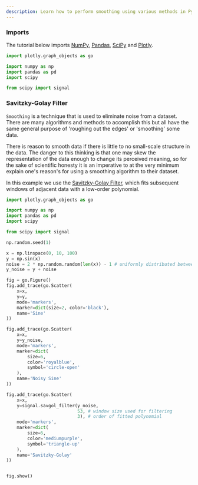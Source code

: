 ```yaml
---
description: Learn how to perform smoothing using various methods in Python.
---
```


### Imports

The tutorial below imports [NumPy](http://www.numpy.org/), [Pandas](https://pandas.pydata.org/docs/user_guide/10min.html), [SciPy](https://www.scipy.org/) and [Plotly](getting-started.md).

```python
import plotly.graph_objects as go

import numpy as np
import pandas as pd
import scipy

from scipy import signal
```

### Savitzky-Golay Filter

`Smoothing` is a technique that is used to eliminate noise from a dataset. There are many algorithms and methods to accomplish this but all have the same general purpose of 'roughing out the edges' or 'smoothing' some data.

There is reason to smooth data if there is little to no small-scale structure in the data. The danger to this thinking is that one may skew the representation of the data enough to change its perceived meaning, so for the sake of scientific honesty it is an imperative to at the very minimum explain one's reason's for using a smoothing algorithm to their dataset.

In this example we use the [Savitzky-Golay Filter](https://en.wikipedia.org/wiki/Savitzky%E2%80%93Golay_filter), which fits subsequent windows of adjacent data with a low-order polynomial.

```python
import plotly.graph_objects as go

import numpy as np
import pandas as pd
import scipy

from scipy import signal

np.random.seed(1)

x = np.linspace(0, 10, 100)
y = np.sin(x)
noise = 2 * np.random.random(len(x)) - 1 # uniformly distributed between -1 and 1
y_noise = y + noise

fig = go.Figure()
fig.add_trace(go.Scatter(
    x=x,
    y=y,
    mode='markers',
    marker=dict(size=2, color='black'),
    name='Sine'
))

fig.add_trace(go.Scatter(
    x=x,
    y=y_noise,
    mode='markers',
    marker=dict(
        size=6,
        color='royalblue',
        symbol='circle-open'
    ),
    name='Noisy Sine'
))

fig.add_trace(go.Scatter(
    x=x,
    y=signal.savgol_filter(y_noise,
                           53, # window size used for filtering
                           3), # order of fitted polynomial
    mode='markers',
    marker=dict(
        size=6,
        color='mediumpurple',
        symbol='triangle-up'
    ),
    name='Savitzky-Golay'
))


fig.show()
```
<div>                        <script type="text/javascript">window.PlotlyConfig = {MathJaxConfig: 'local'};</script>
        <script charset="utf-8" src="https://cdn.plot.ly/plotly-3.1.1.min.js" integrity="sha256-HUEFyfiTnZJxCxur99FjbKYTvKSzwDaD3/x5TqHpFu4=" crossorigin="anonymous"></script>                <div id="plotly-div-1" class="plotly-graph-div" style="height:100%; width:100%;"></div>            <script type="text/javascript">                window.PLOTLYENV=window.PLOTLYENV || {};                                if (document.getElementById("plotly-div-1")) {                    Plotly.newPlot(                        "plotly-div-1",                        [{"marker":{"color":"black","size":2},"mode":"markers","name":"Sine","x":{"dtype":"f8","bdata":"AAAAAAAAAAAxb2dIzNu5PzFvZ0jM28k\u002fZZNNNtlk0z8xb2dIzNvZP3+lQK1fKeA\u002fZZNNNtlk4z9LgVq\u002fUqDmPzFvZ0jM2+k\u002fF1100UUX7T9\u002fpUCtXynwP3Icx3Ecx\u002fE\u002fZZNNNtlk8z9YCtT6lQL1P0uBWr9SoPY\u002fPvjggw8++D8xb2dIzNv5PyTm7QyJefs\u002fF1100UUX\u002fT8K1PqVArX+P3+lQK1fKQBA+OCDDz74AEByHMdxHMcBQOtXCtT6lQJAZZNNNtlkA0DezpCYtzMEQFgK1PqVAgVA0UUXXXTRBUBLgVq\u002fUqAGQMS8nSExbwdAPvjggw8+CEC3MyTm7QwJQDFvZ0jM2wlAq6qqqqqqCkAk5u0MiXkLQJ4hMW9nSAxAF1100UUXDUCRmLczJOYNQArU+pUCtQ5AhA8++OCDD0B\u002fpUCtXykQQDtDYt7OkBBA+OCDDz74EEC1fqVArV8RQHIcx3EcxxFALrrooosuEkDrVwrU+pUSQKj1KwVq\u002fRJAZZNNNtlkE0AiMW9nSMwTQN7OkJi3MxRAm2yyySabFEBYCtT6lQIVQBWo9SsFahVA0UUXXXTRFUCO4ziO4zgWQEuBWr9SoBZACB988MEHF0DEvJ0hMW8XQIFav1Kg1hdAPvjggw8+GED7lQK1fqUYQLczJObtDBlAdNFFF110GUAxb2dIzNsZQO4MiXk7QxpAq6qqqqqqGkBnSMzbGRIbQCTm7QyJeRtA4YMPPvjgG0CeITFvZ0gcQFq\u002fUqDWrxxAF1100UUXHUDU+pUCtX4dQJGYtzMk5h1ATTbZZJNNHkAK1PqVArUeQMdxHMdxHB9AhA8++OCDH0BArV8pUOsfQH+lQK1fKSBAXXTRRRddIEA7Q2LezpAgQBoS83aGxCBA+OCDDz74IEDXrxSo9SshQLV+pUCtXyFAk0022WSTIUByHMdxHMchQFDrVwrU+iFALrrooosuIkANiXk7Q2IiQOtXCtT6lSJAyiabbLLJIkCo9SsFav0iQIbEvJ0hMSNAZZNNNtlkI0BDYt7OkJgjQCIxb2dIzCNAAAAAAAAAJEA="},"y":{"dtype":"f8","bdata":"AAAAAAAAAABWWTD1i9C5P1FTX5rcrsk\u002fgsOxNjYZ0z9VYwJ3JinZPxcA895s994\u002fjoZ7TnE64j\u002fqrfXjmcnkP2osuWGCIuc\u002fIswnjgo\u002f6T+RI+TArxnrP1BTS0Sbrew\u002f3oUw9q727T8Xi+UGkPHuP\u002fkGhbqvm+8\u002fOPqkFVLz7z8TWwZkkvfvP5PacY1lqO8\u002fkSusMpoG7z8wOzaS1hPuPz2qWDqU0uw\u002fjl22kxlG6z8pMUFVcXLpP4gS3\u002fdfXOc\u002f1MdGRVcJ5T\u002fm1IwiaH\u002fiP8q16nZlit8\u002f8e22b6rD2T9j8JxQsrnTPwFWfWl\u002f+Mo\u002f+7miP25uvD8ew57TVQ2FP7c2U+b2Mbe\u002fNJcb8IdkyL+cMtDaNXjSv4gGHUH0jdi\u002fBc5I1Z1j3r8dASM\u002f\u002fPThv5J0Xo5MieS\u002fe8X9lQTo5r9AD0Xy9Arpv5gfWUKK7Oq\u002fhEBctduH7L9UjGrat9jtv9nTBZKv2+6\u002fGw5iBB+O778QwS6FNO7vv7NU4lL1+u+\u002fvLAjJUC0778fSaaDzRrvv6PqleQtMO6\u002fehV7l8X27L+nYD+HxnHrv2M\u002fnOMnpem\u002fD922x5uV57\u002fCVOv4gkjlv1aewt3ew+K\u002fZCe00UEO4L8DKjT9e13av93iNNGlWdS\u002fwwS4cmdBzL8fFrKmiwu\u002fv2He8+4MDZW\u002fu4zZNsGStD+7ZD9aihnHP7T36Je11tE\u002fW\u002fDDABjy1z9jyIBZ\u002fM7dP8e6gdUKr+E\u002fqWzMAXFI5D\u002f\u002f7Lop6KzmP7yvSOox1ug\u002fAl+5UKq+6j+T7POSVmHsP14AZw7yue0\u002fUWGMa\u002fnE7j\u002f0lfnIs3\u002fvP+x2ENY56O8\u002fb1zFynr97z+a4IMvP7\u002fvP+dX8G0pLu8\u002f1DgMKbRL7j8mnQ9hLhrtP1CyCm21nOs\u002fN08I2izX6T+2POhENM7nPxy7bUkbh+U\u002fzqj\u002fpdMH4z+wXUa44VbgP6UpR\u002faW9to\u002fVbjOZAz51D8WLl\u002fQi4nNP2bQXAjp08A\u002f\u002f1m7LN2Snz\u002fo7+kO\u002ffKxv37G6czszcW\u002fU4dizLk00b97w03tlVXXvzzw4HCMOd2\u002fU0\u002fz9Z5o4b8="},"type":"scatter"},{"marker":{"color":"royalblue","size":6,"symbol":"circle-open"},"mode":"markers","name":"Noisy Sine","x":{"dtype":"f8","bdata":"AAAAAAAAAAAxb2dIzNu5PzFvZ0jM28k\u002fZZNNNtlk0z8xb2dIzNvZP3+lQK1fKeA\u002fZZNNNtlk4z9LgVq\u002fUqDmPzFvZ0jM2+k\u002fF1100UUX7T9\u002fpUCtXynwP3Icx3Ecx\u002fE\u002fZZNNNtlk8z9YCtT6lQL1P0uBWr9SoPY\u002fPvjggw8++D8xb2dIzNv5PyTm7QyJefs\u002fF1100UUX\u002fT8K1PqVArX+P3+lQK1fKQBA+OCDDz74AEByHMdxHMcBQOtXCtT6lQJAZZNNNtlkA0DezpCYtzMEQFgK1PqVAgVA0UUXXXTRBUBLgVq\u002fUqAGQMS8nSExbwdAPvjggw8+CEC3MyTm7QwJQDFvZ0jM2wlAq6qqqqqqCkAk5u0MiXkLQJ4hMW9nSAxAF1100UUXDUCRmLczJOYNQArU+pUCtQ5AhA8++OCDD0B\u002fpUCtXykQQDtDYt7OkBBA+OCDDz74EEC1fqVArV8RQHIcx3EcxxFALrrooosuEkDrVwrU+pUSQKj1KwVq\u002fRJAZZNNNtlkE0AiMW9nSMwTQN7OkJi3MxRAm2yyySabFEBYCtT6lQIVQBWo9SsFahVA0UUXXXTRFUCO4ziO4zgWQEuBWr9SoBZACB988MEHF0DEvJ0hMW8XQIFav1Kg1hdAPvjggw8+GED7lQK1fqUYQLczJObtDBlAdNFFF110GUAxb2dIzNsZQO4MiXk7QxpAq6qqqqqqGkBnSMzbGRIbQCTm7QyJeRtA4YMPPvjgG0CeITFvZ0gcQFq\u002fUqDWrxxAF1100UUXHUDU+pUCtX4dQJGYtzMk5h1ATTbZZJNNHkAK1PqVArUeQMdxHMdxHB9AhA8++OCDH0BArV8pUOsfQH+lQK1fKSBAXXTRRRddIEA7Q2LezpAgQBoS83aGxCBA+OCDDz74IEDXrxSo9SshQLV+pUCtXyFAk0022WSTIUByHMdxHMchQFDrVwrU+iFALrrooosuIkANiXk7Q2IiQOtXCtT6lSJAyiabbLLJIkCo9SsFav0iQIbEvJ0hMSNAZZNNNtlkI0BDYt7OkJgjQCIxb2dIzCNAAAAAAAAAJEA="},"y":{"dtype":"f8","bdata":"6A8XwAs+xb\u002fN6xtm3VPhPxDFYSBpkum\u002fWKpIZdHPuL9vlzbl8w3Uv+GatNrSNtW\u002fAIig5uudrb9wo6JCic7VP1IoNcklh+A\u002fygrtvAO76z8buWX7xO3lP8\u002fMPhQfRPQ\u002fyG15s9sY1j\u002fW213AUZL7P1AcuOx5xqU\u002fxWJ6UiFu9T8Rtq6XsazqP1T2cUT8tPE\u002f\u002fgFfZGcF0D+kvuDgEIPVP358CTD9CPg\u002f1zQRfQyf\u002fD8Cf\u002f47KwPbP9gfAr6x1fE\u002fyCsZ5gyQ9j9Wdpc4UuD1Pwo8z\u002fvfktW\u002fNlT1JUue4L+hZnDeTInWv06TvHec8e4\u002fnw9Ns+Em5r8W40cNdeHCv5nwgAbRZ+o\u002f6IGSkwXOv79QgEgn4Fy4P2Rza6eRFei\u002fFGUBo2oRur9oAE9hLKy7P3w8DPvUrvm\u002fNAj\u002fI52Wy7+IsA9MLPrIPzCc6x8wFda\u002fx0jlLIhK9b8wRkfRVKrWv\u002fLJtyg3IPy\u002f\u002foZQtOpx8b9oLKcRGx\u002fHv0gd1CkxmPa\u002fqXwXcquk9r+Ov7kTNWT7vw5U9X1vef6\u002fFlolALuE4b\u002fAY\u002fvvOvP2v\u002fYEnDw4U\u002fS\u002f2wgKg6wf6L\u002fwKzIeHO\u002f4v7CLsjEOC9y\u002fnZUGySBV8792Yw6yPd7Nv2xp9Qkj4LQ\u002fRsA0FNpB8L80k3mKGcPSv45U9OhJkdc\u002fZUCNpvBdt78rcFBrLQfnvyS0onj2btY\u002fvJ6Aiah05j\u002fDdy5G37bfP6Jh3zKkEfc\u002fvxDdKI\u002fS6T\u002fgOgc3Hz\u002f4P+Bl4t1JKao\u002fELnjPo1EvT\u002fCm\u002fyK0Qb4P\u002fixtZp7Lec\u002fkpOIYUa00j9iue5dAG79P9rjoZIFKuY\u002fONPvf2QF+D\u002f9SEO4\u002fxr3P\u002fDwutkf2\u002fs\u002fCGgdf\u002fka8z+VPfKdz5T2Pz7MJSMP8eE\u002fBvnE+Vg71j9O+Xa1M5L4Pwy4euDz7OA\u002faccLD+Jj+D9KfkIMtczqPxa1ulMoReU\u002fP+2ZnvRW3L+ggE3GaBPyP9gQ7k5oBaA\u002fePK6I7MDyD9ez6ad6z7Qv8r7H\u002f0HSOa\u002fVPb6b5s24T82yPYwg87LvyHzIJnfNve\u002fHjh0KaPS078="},"type":"scatter"},{"marker":{"color":"mediumpurple","size":6,"symbol":"triangle-up"},"mode":"markers","name":"Savitzky-Golay","x":{"dtype":"f8","bdata":"AAAAAAAAAAAxb2dIzNu5PzFvZ0jM28k\u002fZZNNNtlk0z8xb2dIzNvZP3+lQK1fKeA\u002fZZNNNtlk4z9LgVq\u002fUqDmPzFvZ0jM2+k\u002fF1100UUX7T9\u002fpUCtXynwP3Icx3Ecx\u002fE\u002fZZNNNtlk8z9YCtT6lQL1P0uBWr9SoPY\u002fPvjggw8++D8xb2dIzNv5PyTm7QyJefs\u002fF1100UUX\u002fT8K1PqVArX+P3+lQK1fKQBA+OCDDz74AEByHMdxHMcBQOtXCtT6lQJAZZNNNtlkA0DezpCYtzMEQFgK1PqVAgVA0UUXXXTRBUBLgVq\u002fUqAGQMS8nSExbwdAPvjggw8+CEC3MyTm7QwJQDFvZ0jM2wlAq6qqqqqqCkAk5u0MiXkLQJ4hMW9nSAxAF1100UUXDUCRmLczJOYNQArU+pUCtQ5AhA8++OCDD0B\u002fpUCtXykQQDtDYt7OkBBA+OCDDz74EEC1fqVArV8RQHIcx3EcxxFALrrooosuEkDrVwrU+pUSQKj1KwVq\u002fRJAZZNNNtlkE0AiMW9nSMwTQN7OkJi3MxRAm2yyySabFEBYCtT6lQIVQBWo9SsFahVA0UUXXXTRFUCO4ziO4zgWQEuBWr9SoBZACB988MEHF0DEvJ0hMW8XQIFav1Kg1hdAPvjggw8+GED7lQK1fqUYQLczJObtDBlAdNFFF110GUAxb2dIzNsZQO4MiXk7QxpAq6qqqqqqGkBnSMzbGRIbQCTm7QyJeRtA4YMPPvjgG0CeITFvZ0gcQFq\u002fUqDWrxxAF1100UUXHUDU+pUCtX4dQJGYtzMk5h1ATTbZZJNNHkAK1PqVArUeQMdxHMdxHB9AhA8++OCDH0BArV8pUOsfQH+lQK1fKSBAXXTRRRddIEA7Q2LezpAgQBoS83aGxCBA+OCDDz74IEDXrxSo9SshQLV+pUCtXyFAk0022WSTIUByHMdxHMchQFDrVwrU+iFALrrooosuIkANiXk7Q2IiQOtXCtT6lSJAyiabbLLJIkCo9SsFav0iQIbEvJ0hMSNAZZNNNtlkI0BDYt7OkJgjQCIxb2dIzCNAAAAAAAAAJEA="},"y":{"dtype":"f8","bdata":"95XRJpQa4r+bfvC1jPbXv57Zwi3Ka8m\u002fANQrdKZfo79YUU8UA7q7P4D3tYtwwc4\u002fxHfAVe7x1j9mxLSWX6ndP9kuVFUkx+E\u002f2d\u002fFGfNT5D83s6dpun7mP\u002fPm8ZUYS+g\u002fFbmc76u86T+hZ6DHEtfqP5kw9W7rnes\u002fAVKTNtQU7D\u002ffCXNvaz\u002fsPzWWjGpPIew\u002fBzXYeB6+6z9dJE7rdhnrPzWi5hL3Nuo\u002fk+yZQD0a6T+DQWDF58bnPwXfMfKUQOY\u002fFQMHGOOK5D\u002fF69eHcKniP5nVnJLbn+A\u002frYht15po3T\u002fWHqVnJ6bZP7QXjXvvgdQ\u002fyTUha49OzD8SYhutNQDBP8wAl3VQyYc\u002faVFBznp\u002fvL8kUFkacajIvxs5WP5niNK\u002f5vZY8FL42L9H+DeMv3\u002fev6UW4\u002fFixOC\u002fDcMpDQjt47+Uqbf+aNLlv8xvAlNDvOi\u002fjVMYreL66r\u002fY7ER12Knsv0TtivrnT+6\u002fKv6\u002fTVIY779oPnZOibrvv7h\u002fe7TcGfC\u002fN3l+Z6cr77+7y0UvxKPuv48tjamGf+6\u002fLGmUoVOL7L9yYm9qkd3qv3ugcONiReq\u002ftYWrSQna6b+KpUjka4\u002fov3ju6o2J9OW\u002fz+5W6fXb478yS2RX9grhv31Fd\u002fGjXNy\u002ftUzASWcG1r\u002fVbfbMrbnQv9ANBsXh1ca\u002fRVzhvWMOsr9wSfHP8zSzP9Lxd0EY978\u002fsqyQ2+sUzz+wwiKPmYjXPx7ta9y\u002fQd8\u002fTEDRX5q+4j\u002f4FKOJBHDlPyxWMKDTWec\u002fQtOE4RCP6j+4NkYboEDtP4LH6+FLCe8\u002fo6sIe9VL8D8pDBA4P\u002fTwPzOdQLRDfPE\u002fn\u002fbOe0Pi8T9NsO8anyTyPxli1x23QfI\u002f5aO6EOw38j+PDc5\u002fngXyP\u002fc2RvcuqfE\u002f+7dXA\u002f4g8T97KDcwbGvwP6ZAMhS0De8\u002fxm5kOlDj7D8aC27rbVTqP1ZFuD\u002fOXec\u002fPk2sTzL84z+SUrMzWyzgPxQKbQgU1tc\u002foFF8Zv\u002fTzD9Qg7Fi7jewP5C511nYEb2\u002fUGVWKdOT079KUpG3THPgv1gmhFujoee\u002fBH8aaCxY778="},"type":"scatter"}],                        {"template":{"data":{"histogram2dcontour":[{"type":"histogram2dcontour","colorbar":{"outlinewidth":0,"ticks":""},"colorscale":[[0.0,"#0d0887"],[0.1111111111111111,"#46039f"],[0.2222222222222222,"#7201a8"],[0.3333333333333333,"#9c179e"],[0.4444444444444444,"#bd3786"],[0.5555555555555556,"#d8576b"],[0.6666666666666666,"#ed7953"],[0.7777777777777778,"#fb9f3a"],[0.8888888888888888,"#fdca26"],[1.0,"#f0f921"]]}],"choropleth":[{"type":"choropleth","colorbar":{"outlinewidth":0,"ticks":""}}],"histogram2d":[{"type":"histogram2d","colorbar":{"outlinewidth":0,"ticks":""},"colorscale":[[0.0,"#0d0887"],[0.1111111111111111,"#46039f"],[0.2222222222222222,"#7201a8"],[0.3333333333333333,"#9c179e"],[0.4444444444444444,"#bd3786"],[0.5555555555555556,"#d8576b"],[0.6666666666666666,"#ed7953"],[0.7777777777777778,"#fb9f3a"],[0.8888888888888888,"#fdca26"],[1.0,"#f0f921"]]}],"heatmap":[{"type":"heatmap","colorbar":{"outlinewidth":0,"ticks":""},"colorscale":[[0.0,"#0d0887"],[0.1111111111111111,"#46039f"],[0.2222222222222222,"#7201a8"],[0.3333333333333333,"#9c179e"],[0.4444444444444444,"#bd3786"],[0.5555555555555556,"#d8576b"],[0.6666666666666666,"#ed7953"],[0.7777777777777778,"#fb9f3a"],[0.8888888888888888,"#fdca26"],[1.0,"#f0f921"]]}],"contourcarpet":[{"type":"contourcarpet","colorbar":{"outlinewidth":0,"ticks":""}}],"contour":[{"type":"contour","colorbar":{"outlinewidth":0,"ticks":""},"colorscale":[[0.0,"#0d0887"],[0.1111111111111111,"#46039f"],[0.2222222222222222,"#7201a8"],[0.3333333333333333,"#9c179e"],[0.4444444444444444,"#bd3786"],[0.5555555555555556,"#d8576b"],[0.6666666666666666,"#ed7953"],[0.7777777777777778,"#fb9f3a"],[0.8888888888888888,"#fdca26"],[1.0,"#f0f921"]]}],"surface":[{"type":"surface","colorbar":{"outlinewidth":0,"ticks":""},"colorscale":[[0.0,"#0d0887"],[0.1111111111111111,"#46039f"],[0.2222222222222222,"#7201a8"],[0.3333333333333333,"#9c179e"],[0.4444444444444444,"#bd3786"],[0.5555555555555556,"#d8576b"],[0.6666666666666666,"#ed7953"],[0.7777777777777778,"#fb9f3a"],[0.8888888888888888,"#fdca26"],[1.0,"#f0f921"]]}],"mesh3d":[{"type":"mesh3d","colorbar":{"outlinewidth":0,"ticks":""}}],"scatter":[{"fillpattern":{"fillmode":"overlay","size":10,"solidity":0.2},"type":"scatter"}],"parcoords":[{"type":"parcoords","line":{"colorbar":{"outlinewidth":0,"ticks":""}}}],"scatterpolargl":[{"type":"scatterpolargl","marker":{"colorbar":{"outlinewidth":0,"ticks":""}}}],"bar":[{"error_x":{"color":"#2a3f5f"},"error_y":{"color":"#2a3f5f"},"marker":{"line":{"color":"#E5ECF6","width":0.5},"pattern":{"fillmode":"overlay","size":10,"solidity":0.2}},"type":"bar"}],"scattergeo":[{"type":"scattergeo","marker":{"colorbar":{"outlinewidth":0,"ticks":""}}}],"scatterpolar":[{"type":"scatterpolar","marker":{"colorbar":{"outlinewidth":0,"ticks":""}}}],"histogram":[{"marker":{"pattern":{"fillmode":"overlay","size":10,"solidity":0.2}},"type":"histogram"}],"scattergl":[{"type":"scattergl","marker":{"colorbar":{"outlinewidth":0,"ticks":""}}}],"scatter3d":[{"type":"scatter3d","line":{"colorbar":{"outlinewidth":0,"ticks":""}},"marker":{"colorbar":{"outlinewidth":0,"ticks":""}}}],"scattermap":[{"type":"scattermap","marker":{"colorbar":{"outlinewidth":0,"ticks":""}}}],"scattermapbox":[{"type":"scattermapbox","marker":{"colorbar":{"outlinewidth":0,"ticks":""}}}],"scatterternary":[{"type":"scatterternary","marker":{"colorbar":{"outlinewidth":0,"ticks":""}}}],"scattercarpet":[{"type":"scattercarpet","marker":{"colorbar":{"outlinewidth":0,"ticks":""}}}],"carpet":[{"aaxis":{"endlinecolor":"#2a3f5f","gridcolor":"white","linecolor":"white","minorgridcolor":"white","startlinecolor":"#2a3f5f"},"baxis":{"endlinecolor":"#2a3f5f","gridcolor":"white","linecolor":"white","minorgridcolor":"white","startlinecolor":"#2a3f5f"},"type":"carpet"}],"table":[{"cells":{"fill":{"color":"#EBF0F8"},"line":{"color":"white"}},"header":{"fill":{"color":"#C8D4E3"},"line":{"color":"white"}},"type":"table"}],"barpolar":[{"marker":{"line":{"color":"#E5ECF6","width":0.5},"pattern":{"fillmode":"overlay","size":10,"solidity":0.2}},"type":"barpolar"}],"pie":[{"automargin":true,"type":"pie"}]},"layout":{"autotypenumbers":"strict","colorway":["#636efa","#EF553B","#00cc96","#ab63fa","#FFA15A","#19d3f3","#FF6692","#B6E880","#FF97FF","#FECB52"],"font":{"color":"#2a3f5f"},"hovermode":"closest","hoverlabel":{"align":"left"},"paper_bgcolor":"white","plot_bgcolor":"#E5ECF6","polar":{"bgcolor":"#E5ECF6","angularaxis":{"gridcolor":"white","linecolor":"white","ticks":""},"radialaxis":{"gridcolor":"white","linecolor":"white","ticks":""}},"ternary":{"bgcolor":"#E5ECF6","aaxis":{"gridcolor":"white","linecolor":"white","ticks":""},"baxis":{"gridcolor":"white","linecolor":"white","ticks":""},"caxis":{"gridcolor":"white","linecolor":"white","ticks":""}},"coloraxis":{"colorbar":{"outlinewidth":0,"ticks":""}},"colorscale":{"sequential":[[0.0,"#0d0887"],[0.1111111111111111,"#46039f"],[0.2222222222222222,"#7201a8"],[0.3333333333333333,"#9c179e"],[0.4444444444444444,"#bd3786"],[0.5555555555555556,"#d8576b"],[0.6666666666666666,"#ed7953"],[0.7777777777777778,"#fb9f3a"],[0.8888888888888888,"#fdca26"],[1.0,"#f0f921"]],"sequentialminus":[[0.0,"#0d0887"],[0.1111111111111111,"#46039f"],[0.2222222222222222,"#7201a8"],[0.3333333333333333,"#9c179e"],[0.4444444444444444,"#bd3786"],[0.5555555555555556,"#d8576b"],[0.6666666666666666,"#ed7953"],[0.7777777777777778,"#fb9f3a"],[0.8888888888888888,"#fdca26"],[1.0,"#f0f921"]],"diverging":[[0,"#8e0152"],[0.1,"#c51b7d"],[0.2,"#de77ae"],[0.3,"#f1b6da"],[0.4,"#fde0ef"],[0.5,"#f7f7f7"],[0.6,"#e6f5d0"],[0.7,"#b8e186"],[0.8,"#7fbc41"],[0.9,"#4d9221"],[1,"#276419"]]},"xaxis":{"gridcolor":"white","linecolor":"white","ticks":"","title":{"standoff":15},"zerolinecolor":"white","automargin":true,"zerolinewidth":2},"yaxis":{"gridcolor":"white","linecolor":"white","ticks":"","title":{"standoff":15},"zerolinecolor":"white","automargin":true,"zerolinewidth":2},"scene":{"xaxis":{"backgroundcolor":"#E5ECF6","gridcolor":"white","linecolor":"white","showbackground":true,"ticks":"","zerolinecolor":"white","gridwidth":2},"yaxis":{"backgroundcolor":"#E5ECF6","gridcolor":"white","linecolor":"white","showbackground":true,"ticks":"","zerolinecolor":"white","gridwidth":2},"zaxis":{"backgroundcolor":"#E5ECF6","gridcolor":"white","linecolor":"white","showbackground":true,"ticks":"","zerolinecolor":"white","gridwidth":2}},"shapedefaults":{"line":{"color":"#2a3f5f"}},"annotationdefaults":{"arrowcolor":"#2a3f5f","arrowhead":0,"arrowwidth":1},"geo":{"bgcolor":"white","landcolor":"#E5ECF6","subunitcolor":"white","showland":true,"showlakes":true,"lakecolor":"white"},"title":{"x":0.05},"mapbox":{"style":"light"}}}},                        {"responsive": true}                    )                };            </script>        </div>

### Triangular Moving Average

Another method for smoothing is a moving average. There are various forms of this, but the idea is to take a window of points in your dataset, compute an average of the points, then shift the window over by one point and repeat. This will generate a bunch of points which will result in the `smoothed` data.

Let us look at the common `Simple Moving Average` first. In the 1D case we have a data set of $N$ points with y-values $y_1, y_2, ..., y_N$. Setting our window size to $n < N$, the new $i^{th}$ y-value after smoothing is computed as:

$$
\begin{align*}
SMA_i = \frac{y_i + ... + y_{i+n}}{n}
\end{align*}
$$

In the `Triangular Moving Average`, two simple moving averages are computed on top of each other, in order to give more weight to closer (adjacent) points. This means that our $SMA_i$ are computed then a Triangular Moving Average $TMA_i$ is computed as:

$$
\begin{align*}
TMA_i = \frac{SMA_i + ... + SMA_{i+n}}{n}
\end{align*}
$$

```python
import plotly.graph_objects as go
import numpy as np

np.random.seed(1)

x = np.linspace(0, 10, 100)
y = np.sin(x)
noise = 2 * np.random.random(len(x)) - 1 # uniformly distributed between -1 and 1
y_noise = y + noise

def smoothTriangle(data, degree):
    triangle=np.concatenate((np.arange(degree + 1), np.arange(degree)[::-1])) # up then down
    smoothed=[]

    for i in range(degree, len(data) - degree * 2):
        point=data[i:i + len(triangle)] * triangle
        smoothed.append(np.sum(point)/np.sum(triangle))
    # Handle boundaries
    smoothed=[smoothed[0]]*int(degree + degree/2) + smoothed
    while len(smoothed) < len(data):
        smoothed.append(smoothed[-1])
    return smoothed

fig = go.Figure()
fig.add_trace(go.Scatter(
    x=x,
    y=y,
    mode='markers',
    marker=dict(
        size=2,
        color='rgb(0, 0, 0)',
    ),
    name='Sine'
))

fig.add_trace(go.Scatter(
    x=x,
    y=y_noise,
    mode='markers',
    marker=dict(
        size=6,
        color='#5E88FC',
        symbol='circle-open'
    ),
    name='Noisy Sine'
))

fig.add_trace(go.Scatter(
    x=x,
    y=smoothTriangle(y_noise, 10),  # setting degree to 10
    mode='markers',
    marker=dict(
        size=6,
        color='#C190F0',
        symbol='triangle-up'
    ),
    name='Moving Triangle - Degree 10'
))

fig.show()
```
<div>                        <script type="text/javascript">window.PlotlyConfig = {MathJaxConfig: 'local'};</script>
        <script charset="utf-8" src="https://cdn.plot.ly/plotly-3.1.1.min.js" integrity="sha256-HUEFyfiTnZJxCxur99FjbKYTvKSzwDaD3/x5TqHpFu4=" crossorigin="anonymous"></script>                <div id="plotly-div-2" class="plotly-graph-div" style="height:100%; width:100%;"></div>            <script type="text/javascript">                window.PLOTLYENV=window.PLOTLYENV || {};                                if (document.getElementById("plotly-div-2")) {                    Plotly.newPlot(                        "plotly-div-2",                        [{"marker":{"color":"rgb(0, 0, 0)","size":2},"mode":"markers","name":"Sine","x":{"dtype":"f8","bdata":"AAAAAAAAAAAxb2dIzNu5PzFvZ0jM28k\u002fZZNNNtlk0z8xb2dIzNvZP3+lQK1fKeA\u002fZZNNNtlk4z9LgVq\u002fUqDmPzFvZ0jM2+k\u002fF1100UUX7T9\u002fpUCtXynwP3Icx3Ecx\u002fE\u002fZZNNNtlk8z9YCtT6lQL1P0uBWr9SoPY\u002fPvjggw8++D8xb2dIzNv5PyTm7QyJefs\u002fF1100UUX\u002fT8K1PqVArX+P3+lQK1fKQBA+OCDDz74AEByHMdxHMcBQOtXCtT6lQJAZZNNNtlkA0DezpCYtzMEQFgK1PqVAgVA0UUXXXTRBUBLgVq\u002fUqAGQMS8nSExbwdAPvjggw8+CEC3MyTm7QwJQDFvZ0jM2wlAq6qqqqqqCkAk5u0MiXkLQJ4hMW9nSAxAF1100UUXDUCRmLczJOYNQArU+pUCtQ5AhA8++OCDD0B\u002fpUCtXykQQDtDYt7OkBBA+OCDDz74EEC1fqVArV8RQHIcx3EcxxFALrrooosuEkDrVwrU+pUSQKj1KwVq\u002fRJAZZNNNtlkE0AiMW9nSMwTQN7OkJi3MxRAm2yyySabFEBYCtT6lQIVQBWo9SsFahVA0UUXXXTRFUCO4ziO4zgWQEuBWr9SoBZACB988MEHF0DEvJ0hMW8XQIFav1Kg1hdAPvjggw8+GED7lQK1fqUYQLczJObtDBlAdNFFF110GUAxb2dIzNsZQO4MiXk7QxpAq6qqqqqqGkBnSMzbGRIbQCTm7QyJeRtA4YMPPvjgG0CeITFvZ0gcQFq\u002fUqDWrxxAF1100UUXHUDU+pUCtX4dQJGYtzMk5h1ATTbZZJNNHkAK1PqVArUeQMdxHMdxHB9AhA8++OCDH0BArV8pUOsfQH+lQK1fKSBAXXTRRRddIEA7Q2LezpAgQBoS83aGxCBA+OCDDz74IEDXrxSo9SshQLV+pUCtXyFAk0022WSTIUByHMdxHMchQFDrVwrU+iFALrrooosuIkANiXk7Q2IiQOtXCtT6lSJAyiabbLLJIkCo9SsFav0iQIbEvJ0hMSNAZZNNNtlkI0BDYt7OkJgjQCIxb2dIzCNAAAAAAAAAJEA="},"y":{"dtype":"f8","bdata":"AAAAAAAAAABWWTD1i9C5P1FTX5rcrsk\u002fgsOxNjYZ0z9VYwJ3JinZPxcA895s994\u002fjoZ7TnE64j\u002fqrfXjmcnkP2osuWGCIuc\u002fIswnjgo\u002f6T+RI+TArxnrP1BTS0Sbrew\u002f3oUw9q727T8Xi+UGkPHuP\u002fkGhbqvm+8\u002fOPqkFVLz7z8TWwZkkvfvP5PacY1lqO8\u002fkSusMpoG7z8wOzaS1hPuPz2qWDqU0uw\u002fjl22kxlG6z8pMUFVcXLpP4gS3\u002fdfXOc\u002f1MdGRVcJ5T\u002fm1IwiaH\u002fiP8q16nZlit8\u002f8e22b6rD2T9j8JxQsrnTPwFWfWl\u002f+Mo\u002f+7miP25uvD8ew57TVQ2FP7c2U+b2Mbe\u002fNJcb8IdkyL+cMtDaNXjSv4gGHUH0jdi\u002fBc5I1Z1j3r8dASM\u002f\u002fPThv5J0Xo5MieS\u002fe8X9lQTo5r9AD0Xy9Arpv5gfWUKK7Oq\u002fhEBctduH7L9UjGrat9jtv9nTBZKv2+6\u002fGw5iBB+O778QwS6FNO7vv7NU4lL1+u+\u002fvLAjJUC0778fSaaDzRrvv6PqleQtMO6\u002fehV7l8X27L+nYD+HxnHrv2M\u002fnOMnpem\u002fD922x5uV57\u002fCVOv4gkjlv1aewt3ew+K\u002fZCe00UEO4L8DKjT9e13av93iNNGlWdS\u002fwwS4cmdBzL8fFrKmiwu\u002fv2He8+4MDZW\u002fu4zZNsGStD+7ZD9aihnHP7T36Je11tE\u002fW\u002fDDABjy1z9jyIBZ\u002fM7dP8e6gdUKr+E\u002fqWzMAXFI5D\u002f\u002f7Lop6KzmP7yvSOox1ug\u002fAl+5UKq+6j+T7POSVmHsP14AZw7yue0\u002fUWGMa\u002fnE7j\u002f0lfnIs3\u002fvP+x2ENY56O8\u002fb1zFynr97z+a4IMvP7\u002fvP+dX8G0pLu8\u002f1DgMKbRL7j8mnQ9hLhrtP1CyCm21nOs\u002fN08I2izX6T+2POhENM7nPxy7bUkbh+U\u002fzqj\u002fpdMH4z+wXUa44VbgP6UpR\u002faW9to\u002fVbjOZAz51D8WLl\u002fQi4nNP2bQXAjp08A\u002f\u002f1m7LN2Snz\u002fo7+kO\u002ffKxv37G6czszcW\u002fU4dizLk00b97w03tlVXXvzzw4HCMOd2\u002fU0\u002fz9Z5o4b8="},"type":"scatter"},{"marker":{"color":"#5E88FC","size":6,"symbol":"circle-open"},"mode":"markers","name":"Noisy Sine","x":{"dtype":"f8","bdata":"AAAAAAAAAAAxb2dIzNu5PzFvZ0jM28k\u002fZZNNNtlk0z8xb2dIzNvZP3+lQK1fKeA\u002fZZNNNtlk4z9LgVq\u002fUqDmPzFvZ0jM2+k\u002fF1100UUX7T9\u002fpUCtXynwP3Icx3Ecx\u002fE\u002fZZNNNtlk8z9YCtT6lQL1P0uBWr9SoPY\u002fPvjggw8++D8xb2dIzNv5PyTm7QyJefs\u002fF1100UUX\u002fT8K1PqVArX+P3+lQK1fKQBA+OCDDz74AEByHMdxHMcBQOtXCtT6lQJAZZNNNtlkA0DezpCYtzMEQFgK1PqVAgVA0UUXXXTRBUBLgVq\u002fUqAGQMS8nSExbwdAPvjggw8+CEC3MyTm7QwJQDFvZ0jM2wlAq6qqqqqqCkAk5u0MiXkLQJ4hMW9nSAxAF1100UUXDUCRmLczJOYNQArU+pUCtQ5AhA8++OCDD0B\u002fpUCtXykQQDtDYt7OkBBA+OCDDz74EEC1fqVArV8RQHIcx3EcxxFALrrooosuEkDrVwrU+pUSQKj1KwVq\u002fRJAZZNNNtlkE0AiMW9nSMwTQN7OkJi3MxRAm2yyySabFEBYCtT6lQIVQBWo9SsFahVA0UUXXXTRFUCO4ziO4zgWQEuBWr9SoBZACB988MEHF0DEvJ0hMW8XQIFav1Kg1hdAPvjggw8+GED7lQK1fqUYQLczJObtDBlAdNFFF110GUAxb2dIzNsZQO4MiXk7QxpAq6qqqqqqGkBnSMzbGRIbQCTm7QyJeRtA4YMPPvjgG0CeITFvZ0gcQFq\u002fUqDWrxxAF1100UUXHUDU+pUCtX4dQJGYtzMk5h1ATTbZZJNNHkAK1PqVArUeQMdxHMdxHB9AhA8++OCDH0BArV8pUOsfQH+lQK1fKSBAXXTRRRddIEA7Q2LezpAgQBoS83aGxCBA+OCDDz74IEDXrxSo9SshQLV+pUCtXyFAk0022WSTIUByHMdxHMchQFDrVwrU+iFALrrooosuIkANiXk7Q2IiQOtXCtT6lSJAyiabbLLJIkCo9SsFav0iQIbEvJ0hMSNAZZNNNtlkI0BDYt7OkJgjQCIxb2dIzCNAAAAAAAAAJEA="},"y":{"dtype":"f8","bdata":"6A8XwAs+xb\u002fN6xtm3VPhPxDFYSBpkum\u002fWKpIZdHPuL9vlzbl8w3Uv+GatNrSNtW\u002fAIig5uudrb9wo6JCic7VP1IoNcklh+A\u002fygrtvAO76z8buWX7xO3lP8\u002fMPhQfRPQ\u002fyG15s9sY1j\u002fW213AUZL7P1AcuOx5xqU\u002fxWJ6UiFu9T8Rtq6XsazqP1T2cUT8tPE\u002f\u002fgFfZGcF0D+kvuDgEIPVP358CTD9CPg\u002f1zQRfQyf\u002fD8Cf\u002f47KwPbP9gfAr6x1fE\u002fyCsZ5gyQ9j9Wdpc4UuD1Pwo8z\u002fvfktW\u002fNlT1JUue4L+hZnDeTInWv06TvHec8e4\u002fnw9Ns+Em5r8W40cNdeHCv5nwgAbRZ+o\u002f6IGSkwXOv79QgEgn4Fy4P2Rza6eRFei\u002fFGUBo2oRur9oAE9hLKy7P3w8DPvUrvm\u002fNAj\u002fI52Wy7+IsA9MLPrIPzCc6x8wFda\u002fx0jlLIhK9b8wRkfRVKrWv\u002fLJtyg3IPy\u002f\u002foZQtOpx8b9oLKcRGx\u002fHv0gd1CkxmPa\u002fqXwXcquk9r+Ov7kTNWT7vw5U9X1vef6\u002fFlolALuE4b\u002fAY\u002fvvOvP2v\u002fYEnDw4U\u002fS\u002f2wgKg6wf6L\u002fwKzIeHO\u002f4v7CLsjEOC9y\u002fnZUGySBV8792Yw6yPd7Nv2xp9Qkj4LQ\u002fRsA0FNpB8L80k3mKGcPSv45U9OhJkdc\u002fZUCNpvBdt78rcFBrLQfnvyS0onj2btY\u002fvJ6Aiah05j\u002fDdy5G37bfP6Jh3zKkEfc\u002fvxDdKI\u002fS6T\u002fgOgc3Hz\u002f4P+Bl4t1JKao\u002fELnjPo1EvT\u002fCm\u002fyK0Qb4P\u002fixtZp7Lec\u002fkpOIYUa00j9iue5dAG79P9rjoZIFKuY\u002fONPvf2QF+D\u002f9SEO4\u002fxr3P\u002fDwutkf2\u002fs\u002fCGgdf\u002fka8z+VPfKdz5T2Pz7MJSMP8eE\u002fBvnE+Vg71j9O+Xa1M5L4Pwy4euDz7OA\u002faccLD+Jj+D9KfkIMtczqPxa1ulMoReU\u002fP+2ZnvRW3L+ggE3GaBPyP9gQ7k5oBaA\u002fePK6I7MDyD9ez6ad6z7Qv8r7H\u002f0HSOa\u002fVPb6b5s24T82yPYwg87LvyHzIJnfNve\u002fHjh0KaPS078="},"type":"scatter"},{"marker":{"color":"#C190F0","size":6,"symbol":"triangle-up"},"mode":"markers","name":"Moving Triangle - Degree 10","x":{"dtype":"f8","bdata":"AAAAAAAAAAAxb2dIzNu5PzFvZ0jM28k\u002fZZNNNtlk0z8xb2dIzNvZP3+lQK1fKeA\u002fZZNNNtlk4z9LgVq\u002fUqDmPzFvZ0jM2+k\u002fF1100UUX7T9\u002fpUCtXynwP3Icx3Ecx\u002fE\u002fZZNNNtlk8z9YCtT6lQL1P0uBWr9SoPY\u002fPvjggw8++D8xb2dIzNv5PyTm7QyJefs\u002fF1100UUX\u002fT8K1PqVArX+P3+lQK1fKQBA+OCDDz74AEByHMdxHMcBQOtXCtT6lQJAZZNNNtlkA0DezpCYtzMEQFgK1PqVAgVA0UUXXXTRBUBLgVq\u002fUqAGQMS8nSExbwdAPvjggw8+CEC3MyTm7QwJQDFvZ0jM2wlAq6qqqqqqCkAk5u0MiXkLQJ4hMW9nSAxAF1100UUXDUCRmLczJOYNQArU+pUCtQ5AhA8++OCDD0B\u002fpUCtXykQQDtDYt7OkBBA+OCDDz74EEC1fqVArV8RQHIcx3EcxxFALrrooosuEkDrVwrU+pUSQKj1KwVq\u002fRJAZZNNNtlkE0AiMW9nSMwTQN7OkJi3MxRAm2yyySabFEBYCtT6lQIVQBWo9SsFahVA0UUXXXTRFUCO4ziO4zgWQEuBWr9SoBZACB988MEHF0DEvJ0hMW8XQIFav1Kg1hdAPvjggw8+GED7lQK1fqUYQLczJObtDBlAdNFFF110GUAxb2dIzNsZQO4MiXk7QxpAq6qqqqqqGkBnSMzbGRIbQCTm7QyJeRtA4YMPPvjgG0CeITFvZ0gcQFq\u002fUqDWrxxAF1100UUXHUDU+pUCtX4dQJGYtzMk5h1ATTbZZJNNHkAK1PqVArUeQMdxHMdxHB9AhA8++OCDH0BArV8pUOsfQH+lQK1fKSBAXXTRRRddIEA7Q2LezpAgQBoS83aGxCBA+OCDDz74IEDXrxSo9SshQLV+pUCtXyFAk0022WSTIUByHMdxHMchQFDrVwrU+iFALrrooosuIkANiXk7Q2IiQOtXCtT6lSJAyiabbLLJIkCo9SsFav0iQIbEvJ0hMSNAZZNNNtlkI0BDYt7OkJgjQCIxb2dIzCNAAAAAAAAAJEA="},"y":[0.8672434804370824,0.8672434804370824,0.8672434804370824,0.8672434804370824,0.8672434804370824,0.8672434804370824,0.8672434804370824,0.8672434804370824,0.8672434804370824,0.8672434804370824,0.8672434804370824,0.8672434804370824,0.8672434804370824,0.8672434804370824,0.8672434804370824,0.8672434804370824,0.8314760353365633,0.7711232427792164,0.7140334833333878,0.6506401456868754,0.56042040749423,0.4487228942339316,0.35108469687704885,0.2759807763813149,0.19437092118761448,0.09462710249779997,0.025701502279309077,-0.025836119191421855,-0.10296347752615267,-0.1700008353754322,-0.24241850213330846,-0.29701396839555355,-0.3547501326132626,-0.4339630070078607,-0.49874553683597633,-0.5666671005351696,-0.6644602941066902,-0.7623022020243841,-0.8396222791351549,-0.9238049792368883,-0.979417369968929,-1.0363336198035737,-1.0950371644655805,-1.1364994570363138,-1.1680429816899405,-1.1666871008502013,-1.1354476975737604,-1.0996412568659046,-1.044771704118671,-0.968950038901995,-0.9028259574253683,-0.8129322383701539,-0.7090639864054974,-0.5901962663464231,-0.4663956069779124,-0.35327596526672056,-0.22372714836184457,-0.09327873449395101,0.016604273866236377,0.13062629921217814,0.25874520418751895,0.36719242338784847,0.4756166426460889,0.5689735931900097,0.6461741219807113,0.722491956051,0.7757507781056663,0.8369969515267767,0.9137523149232852,0.9651683747514468,0.9983758538947792,1.0446004356244734,1.066344555023806,1.0944353036090766,1.1152926778195706,1.1219846725419975,1.104582756656634,1.0751074773705311,1.018861767076412,0.9682953093883786,0.9154860234301954,0.8279224629432188,0.7535531221290457,0.6534499696496827,0.5371012408239657,0.5371012408239657,0.5371012408239657,0.5371012408239657,0.5371012408239657,0.5371012408239657,0.5371012408239657,0.5371012408239657,0.5371012408239657,0.5371012408239657,0.5371012408239657,0.5371012408239657,0.5371012408239657,0.5371012408239657,0.5371012408239657,0.5371012408239657],"type":"scatter"}],                        {"template":{"data":{"histogram2dcontour":[{"type":"histogram2dcontour","colorbar":{"outlinewidth":0,"ticks":""},"colorscale":[[0.0,"#0d0887"],[0.1111111111111111,"#46039f"],[0.2222222222222222,"#7201a8"],[0.3333333333333333,"#9c179e"],[0.4444444444444444,"#bd3786"],[0.5555555555555556,"#d8576b"],[0.6666666666666666,"#ed7953"],[0.7777777777777778,"#fb9f3a"],[0.8888888888888888,"#fdca26"],[1.0,"#f0f921"]]}],"choropleth":[{"type":"choropleth","colorbar":{"outlinewidth":0,"ticks":""}}],"histogram2d":[{"type":"histogram2d","colorbar":{"outlinewidth":0,"ticks":""},"colorscale":[[0.0,"#0d0887"],[0.1111111111111111,"#46039f"],[0.2222222222222222,"#7201a8"],[0.3333333333333333,"#9c179e"],[0.4444444444444444,"#bd3786"],[0.5555555555555556,"#d8576b"],[0.6666666666666666,"#ed7953"],[0.7777777777777778,"#fb9f3a"],[0.8888888888888888,"#fdca26"],[1.0,"#f0f921"]]}],"heatmap":[{"type":"heatmap","colorbar":{"outlinewidth":0,"ticks":""},"colorscale":[[0.0,"#0d0887"],[0.1111111111111111,"#46039f"],[0.2222222222222222,"#7201a8"],[0.3333333333333333,"#9c179e"],[0.4444444444444444,"#bd3786"],[0.5555555555555556,"#d8576b"],[0.6666666666666666,"#ed7953"],[0.7777777777777778,"#fb9f3a"],[0.8888888888888888,"#fdca26"],[1.0,"#f0f921"]]}],"contourcarpet":[{"type":"contourcarpet","colorbar":{"outlinewidth":0,"ticks":""}}],"contour":[{"type":"contour","colorbar":{"outlinewidth":0,"ticks":""},"colorscale":[[0.0,"#0d0887"],[0.1111111111111111,"#46039f"],[0.2222222222222222,"#7201a8"],[0.3333333333333333,"#9c179e"],[0.4444444444444444,"#bd3786"],[0.5555555555555556,"#d8576b"],[0.6666666666666666,"#ed7953"],[0.7777777777777778,"#fb9f3a"],[0.8888888888888888,"#fdca26"],[1.0,"#f0f921"]]}],"surface":[{"type":"surface","colorbar":{"outlinewidth":0,"ticks":""},"colorscale":[[0.0,"#0d0887"],[0.1111111111111111,"#46039f"],[0.2222222222222222,"#7201a8"],[0.3333333333333333,"#9c179e"],[0.4444444444444444,"#bd3786"],[0.5555555555555556,"#d8576b"],[0.6666666666666666,"#ed7953"],[0.7777777777777778,"#fb9f3a"],[0.8888888888888888,"#fdca26"],[1.0,"#f0f921"]]}],"mesh3d":[{"type":"mesh3d","colorbar":{"outlinewidth":0,"ticks":""}}],"scatter":[{"fillpattern":{"fillmode":"overlay","size":10,"solidity":0.2},"type":"scatter"}],"parcoords":[{"type":"parcoords","line":{"colorbar":{"outlinewidth":0,"ticks":""}}}],"scatterpolargl":[{"type":"scatterpolargl","marker":{"colorbar":{"outlinewidth":0,"ticks":""}}}],"bar":[{"error_x":{"color":"#2a3f5f"},"error_y":{"color":"#2a3f5f"},"marker":{"line":{"color":"#E5ECF6","width":0.5},"pattern":{"fillmode":"overlay","size":10,"solidity":0.2}},"type":"bar"}],"scattergeo":[{"type":"scattergeo","marker":{"colorbar":{"outlinewidth":0,"ticks":""}}}],"scatterpolar":[{"type":"scatterpolar","marker":{"colorbar":{"outlinewidth":0,"ticks":""}}}],"histogram":[{"marker":{"pattern":{"fillmode":"overlay","size":10,"solidity":0.2}},"type":"histogram"}],"scattergl":[{"type":"scattergl","marker":{"colorbar":{"outlinewidth":0,"ticks":""}}}],"scatter3d":[{"type":"scatter3d","line":{"colorbar":{"outlinewidth":0,"ticks":""}},"marker":{"colorbar":{"outlinewidth":0,"ticks":""}}}],"scattermap":[{"type":"scattermap","marker":{"colorbar":{"outlinewidth":0,"ticks":""}}}],"scattermapbox":[{"type":"scattermapbox","marker":{"colorbar":{"outlinewidth":0,"ticks":""}}}],"scatterternary":[{"type":"scatterternary","marker":{"colorbar":{"outlinewidth":0,"ticks":""}}}],"scattercarpet":[{"type":"scattercarpet","marker":{"colorbar":{"outlinewidth":0,"ticks":""}}}],"carpet":[{"aaxis":{"endlinecolor":"#2a3f5f","gridcolor":"white","linecolor":"white","minorgridcolor":"white","startlinecolor":"#2a3f5f"},"baxis":{"endlinecolor":"#2a3f5f","gridcolor":"white","linecolor":"white","minorgridcolor":"white","startlinecolor":"#2a3f5f"},"type":"carpet"}],"table":[{"cells":{"fill":{"color":"#EBF0F8"},"line":{"color":"white"}},"header":{"fill":{"color":"#C8D4E3"},"line":{"color":"white"}},"type":"table"}],"barpolar":[{"marker":{"line":{"color":"#E5ECF6","width":0.5},"pattern":{"fillmode":"overlay","size":10,"solidity":0.2}},"type":"barpolar"}],"pie":[{"automargin":true,"type":"pie"}]},"layout":{"autotypenumbers":"strict","colorway":["#636efa","#EF553B","#00cc96","#ab63fa","#FFA15A","#19d3f3","#FF6692","#B6E880","#FF97FF","#FECB52"],"font":{"color":"#2a3f5f"},"hovermode":"closest","hoverlabel":{"align":"left"},"paper_bgcolor":"white","plot_bgcolor":"#E5ECF6","polar":{"bgcolor":"#E5ECF6","angularaxis":{"gridcolor":"white","linecolor":"white","ticks":""},"radialaxis":{"gridcolor":"white","linecolor":"white","ticks":""}},"ternary":{"bgcolor":"#E5ECF6","aaxis":{"gridcolor":"white","linecolor":"white","ticks":""},"baxis":{"gridcolor":"white","linecolor":"white","ticks":""},"caxis":{"gridcolor":"white","linecolor":"white","ticks":""}},"coloraxis":{"colorbar":{"outlinewidth":0,"ticks":""}},"colorscale":{"sequential":[[0.0,"#0d0887"],[0.1111111111111111,"#46039f"],[0.2222222222222222,"#7201a8"],[0.3333333333333333,"#9c179e"],[0.4444444444444444,"#bd3786"],[0.5555555555555556,"#d8576b"],[0.6666666666666666,"#ed7953"],[0.7777777777777778,"#fb9f3a"],[0.8888888888888888,"#fdca26"],[1.0,"#f0f921"]],"sequentialminus":[[0.0,"#0d0887"],[0.1111111111111111,"#46039f"],[0.2222222222222222,"#7201a8"],[0.3333333333333333,"#9c179e"],[0.4444444444444444,"#bd3786"],[0.5555555555555556,"#d8576b"],[0.6666666666666666,"#ed7953"],[0.7777777777777778,"#fb9f3a"],[0.8888888888888888,"#fdca26"],[1.0,"#f0f921"]],"diverging":[[0,"#8e0152"],[0.1,"#c51b7d"],[0.2,"#de77ae"],[0.3,"#f1b6da"],[0.4,"#fde0ef"],[0.5,"#f7f7f7"],[0.6,"#e6f5d0"],[0.7,"#b8e186"],[0.8,"#7fbc41"],[0.9,"#4d9221"],[1,"#276419"]]},"xaxis":{"gridcolor":"white","linecolor":"white","ticks":"","title":{"standoff":15},"zerolinecolor":"white","automargin":true,"zerolinewidth":2},"yaxis":{"gridcolor":"white","linecolor":"white","ticks":"","title":{"standoff":15},"zerolinecolor":"white","automargin":true,"zerolinewidth":2},"scene":{"xaxis":{"backgroundcolor":"#E5ECF6","gridcolor":"white","linecolor":"white","showbackground":true,"ticks":"","zerolinecolor":"white","gridwidth":2},"yaxis":{"backgroundcolor":"#E5ECF6","gridcolor":"white","linecolor":"white","showbackground":true,"ticks":"","zerolinecolor":"white","gridwidth":2},"zaxis":{"backgroundcolor":"#E5ECF6","gridcolor":"white","linecolor":"white","showbackground":true,"ticks":"","zerolinecolor":"white","gridwidth":2}},"shapedefaults":{"line":{"color":"#2a3f5f"}},"annotationdefaults":{"arrowcolor":"#2a3f5f","arrowhead":0,"arrowwidth":1},"geo":{"bgcolor":"white","landcolor":"#E5ECF6","subunitcolor":"white","showland":true,"showlakes":true,"lakecolor":"white"},"title":{"x":0.05},"mapbox":{"style":"light"}}}},                        {"responsive": true}                    )                };            </script>        </div>

